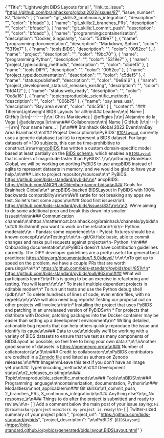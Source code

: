 {
  "Title": "Lightweight BIDS Layouts for all",
  "link_to_issue": "https://github.com/brainhackorg/global2022/issues/87",
  "issue_number": 87,
  "labels": [
    {
      "name": "git_skills:3_continuous_integration",
      "description": "",
      "color": "bfdadc"
    },
    {
      "name": "git_skills:2_branches_PRs",
      "description": "",
      "color": "bfdadc"
    },
    {
      "name": "git_skills:1_commit_push",
      "description": "",
      "color": "bfdadc"
    },
    {
      "name": "programming:containerization",
      "description": "Docker, Singularity",
      "color": "5319e7"
    },
    {
      "name": "programming:documentation",
      "description": "Markdown, Sphinx",
      "color": "5319e7"
    },
    {
      "name": "tools:BIDS",
      "description": "",
      "color": "0052cc"
    },
    {
      "name": "project",
      "description": "",
      "color": "f9bc70"
    },
    {
      "name": "programming:Python",
      "description": "",
      "color": "5319e7"
    },
    {
      "name": "project_type:coding_methods",
      "description": "",
      "color": "c5def5"
    },
    {
      "name": "tools:DIPY",
      "description": "",
      "color": "0052cc"
    },
    {
      "name": "project_type:documentation",
      "description": "",
      "color": "c5def5"
    },
    {
      "name": "status:published",
      "description": "",
      "color": "0e8a16"
    },
    {
      "name": "project_development_status:2_releases_existing",
      "description": "",
      "color": "bfd4f2"
    },
    {
      "name": "status:web_ready",
      "description": "",
      "color": "0e8a16"
    },
    {
      "name": "topic:reproducible_scientific_methods",
      "description": "",
      "color": "006b75"
    },
    {
      "name": "bay_area_usa",
      "description": "Bay area event",
      "color": "d4c5f9"
    }
  ],
  "content": "### Title\n\nLightweight BIDS Layouts for all\n\n### Leaders\n\n| Name | GitHub |\r\n|---|---|\r\n| Chris Markiewicz | @effigies |\r\n| Alejandro de la Vega | @adelavega |\r\n\n\n### Collaborators\n\n| Name | GitHub |\r\n|---|---|\r\n| Your name here... | |\n\n### Brainhack Global 2022 Event\n\nBay Area Brainhack\n\n### Project Description\n\nPyBIDS' [`BIDSLayout`](https://bids-standard.github.io/pybids/generated/bids.layout.BIDSLayout.html#bids.layout.BIDSLayout) currently uses a generic database (sqlite) to represent a BIDS dataset. For large datasets of >100 subjects, this can be time-prohibitive to construct.\r\n\r\n[ancpBIDS](https://ancpbids.readthedocs.io/) has written a custom domain-specific model based at least partially on the [BIDS schema](https://github.com/bids-standard/bids-specification/tree/master/src/schema), which enables a [`BIDSLayout`](https://ancpbids.readthedocs.io/en/latest/api.html#ancpbids.BIDSLayout) that is orders of magnitude faster than PyBIDS'. \r\n\r\nDuring BrainHack Global, we will be working on porting PyBIDS to use ancpBIDS instead of sqlite to represent datasets in memory, and we would be glad to have your help.\n\n### Link to project repository/sources\n\n* PyBIDS: https://github.com/bids-standard/pybids\r\n* ancpBIDS: https://github.com/ANCPLabOldenburg/ancp-bids\n\n### Goals for Brainhack Global\n\n* ancpBIDS-backed BIDSLayout in PyBIDS with 100% backwards compatibility\r\n\r\nWe'll settle for not breaking any apps we test. So let's test some apps.\n\n### Good first issues\n\n1. https://github.com/bids-standard/pybids/issues/831\r\n\r\n2. We're aiming to do some additional prep and break this down into smaller issues\r\n\n\n### Communication channels\n\nhttps://mattermost.brainhack.org/brainhack/channels/pybids\n\n### Skills\n\nIf you want to work on the refactor:\r\n\r\n- Python: moderate\r\n  - Pandas: some experience\r\n  - Pytest: fixtures should be a known concept\r\n\r\nTesting:\r\n\r\n- git/GitHub: basic, able to commit changes and make pull requests against projects\r\n- Python: \n\n### Onboarding documentation\n\nPyBIDS doesn't have contribution guidelines currently. The DIPY developer guidelines are a pretty useful for general best practices: https://dipy.org/documentation/1.5.0/devel/ \r\n\r\nTo get up to speed on the problem, we have a couple PRs that are worth perusing:\r\n\r\n* https://github.com/bids-standard/pybids/pull/851\r\n* https://github.com/bids-standard/pybids/pull/863\n\n### What will participants learn?\n\nThis is going to be an exercise in refactoring and testing. You will learn:\r\n\r\n* To install multiple dependent projects in editable mode\r\n* To run unit tests and use the Python debug shell (pdb)\r\n* To delete hundreds of lines of code, even entire files, with no regrets\r\n\r\nWe will also need bug reports! Testing our proposal out on other projects will involve:\r\n\r\n* Installing the project that uses PyBIDS and patching in an unreleased version of PyBIDS\r\n   * For projects that distribute with Docker, patching packages into the Docker container may be easier than setting up a development environment\r\n* Writing detailed, actionable bug reports that can help others quickly reproduce the issue and identify its cause\n\n### Data to use\n\nIdeally we'll be working with a variety of BIDS datasets to ensure that we test as many components of BIDSLayout as possible, so feel free to bring your own data.\r\n\r\nAnother good source of datasets is https://openneuro.org\n\n### Number of collaborators\n\n3\n\n### Credit to collaborators\n\nPyBIDS contributors are credited in a [Zenodo file](https://github.com/bids-standard/pybids/blob/master/.zenodo.json) and listed as authors on Zenodo releases.\n\n### Image\n\nLeave this text if you don't have an image yet.\n\n### Type\n\ncoding_methods\n\n### Development status\n\n2_releases_existing\n\n### Topic\n\nreproducible_scientific_methods\n\n### Tools\n\nBIDS\n\n### Programming language\n\ncontainerization, documentation, Python\n\n### Modalities\n\nnot_applicable\n\n### Git skills\n\n1_commit_push, 2_branches_PRs, 3_continuous_integration\n\n### Anything else?\n\n_No response_\n\n### Things to do after the project is submitted and ready to review.\n\n- [ ] Add a comment below the main post of your issue saying: `Hi @brainhackorg/project-monitors my project is ready!`\n- [ ] Twitter-sized summary of your project pitch.",
  "project_url": "https://github.com/bids-standard/pybids",
  "project_description": "\n\nPyBIDS' [`BIDSLayout`](https://bids-standard.github.io/pybids/generated/bids.layout.BIDSLayout.html"
}
